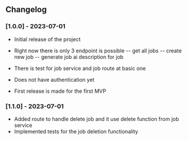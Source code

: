 ## Changelog

### [1.0.0] - 2023-07-01
- Initial release of the project

- Right now there is only 3 endpoint is possible
-- get all jobs
-- create new job
-- generate job ai description for job

- There is test for job service and job route at basic one

- Does not have authentication yet

- First release is made for the first MVP

### [1.1.0] - 2023-07-01

- Added route to handle delete job and it use delete function from job service
- Implemented tests for the job deletion functionality